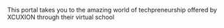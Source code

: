 This portal takes you to the amazing world of techpreneurship offered by XCUXION through their virtual school
